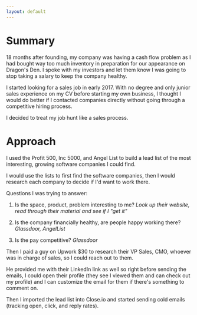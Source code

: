 ```yaml
---
layout: default
---
```

# Summary

18 months after founding, my company was having a cash flow problem as I had bought way too much inventory in preparation for our appearance on Dragon's Den. I spoke with my investors and let them know I was going to stop taking a salary to keep the company healthy.

I started looking for a sales job in early 2017. With no degree and only junior sales experience on my CV before starting my own business, I thought I would do better if I contacted companies directly without going through a competitive hiring process.

I decided to treat my job hunt like a sales process.

# Approach

I used the Profit 500, Inc 5000, and Angel List to build a lead list of the most interesting, growing software companies I could find. 

I would use the lists to first find the software companies, then I would research each company to decide if I'd want to work there.

Questions I was trying to answer:

1. Is the space, product, problem interesting to me? *Look up their website, read through their material and see if I "get it"*

2. Is the company financially healthy, are people happy working there? *Glassdoor, AngelList*

3. Is the pay competitive? *Glassdoor*

Then I paid a guy on Upwork $30 to research their VP Sales, CMO, whoever was in charge of sales, so I could reach out to them.

He  provided me with their LinkedIn link as well so right before sending the emails, I could open their profile (they see I viewed them and can check out my profile) and I can customize the email for them if there's something to comment on.

Then I imported the lead list into Close.io and started sending cold emails (tracking open, click, and reply rates).
